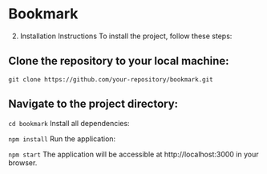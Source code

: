 # Bookmark
2. Installation Instructions
To install the project, follow these steps:

## Clone the repository to your local machine:

``git clone https://github.com/your-repository/bookmark.git``
## Navigate to the project directory:

``cd bookmark``
Install all dependencies:

``npm install``
Run the application:

``npm start``
The application will be accessible at http://localhost:3000 in your browser.
